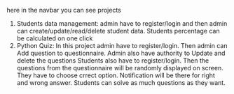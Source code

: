 here in the navbar you can see projects
1. Students data management: admin have to register/login and then admin can create/update/read/delete student data. Students percentage can be calculated on one click
2. Python Quiz: In this project admin have to register/login. Then admin can Add question to questionnaire. Admin also have authority to Update and delete the questions
   Students also have to register/login. Then the questions from the questionnaire will be randomly displayed on screen. They have to choose crrect option. Notification will be there for right and wrong answer. Students can solve as much questions as they want.
